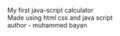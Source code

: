 My first java-script calculator <br>
Made using html css and java script <br>
author - muhammed bayan
